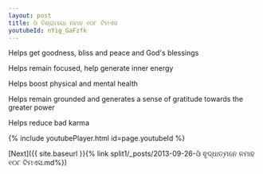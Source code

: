 ```yaml
---
layout: post
title: ଓଁ ବିଶ୍ରାମାୟା ନମାହ ୧୦୮ ଟିମଏସ
youtubeId: nYig_GaFzfk
---
```

 
 
Helps get goodness, bliss and peace and God's blessings
 
Helps remain focused, help generate inner energy 
 
Helps boost physical and mental health 
 
Helps remain grounded and generates a sense of gratitude towards the greater power 
 
Helps reduce bad karma
 
 
 
 


{% include youtubePlayer.html id=page.youtubeId %}
 
[Next]({{ site.baseurl }}{% link  split1/_posts/2013-09-26-ଓଁ ଵୃଦ୍ଧାତ୍ମନେ ନମାହ ୧୦୮ ଟିମଏସ.md%})
 
